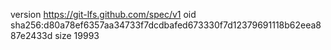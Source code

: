version https://git-lfs.github.com/spec/v1
oid sha256:d80a78ef6357aa34733f7dcdbafed673330f7d12379691118b62eea887e2433d
size 19993
